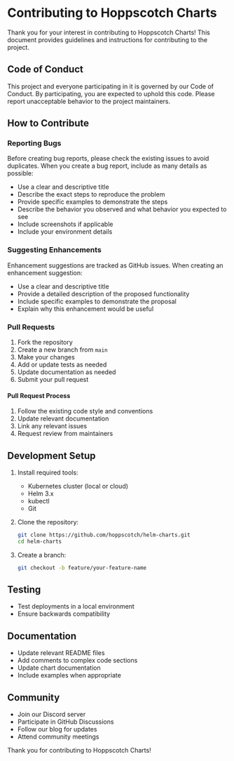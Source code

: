 # Contributing to Hoppscotch Charts

Thank you for your interest in contributing to Hoppscotch Charts! This document provides guidelines and instructions for
contributing to the project.

## Code of Conduct

This project and everyone participating in it is governed by our Code of Conduct. By participating, you are expected to
uphold this code. Please report unacceptable behavior to the project maintainers.

## How to Contribute

### Reporting Bugs

Before creating bug reports, please check the existing issues to avoid duplicates. When you create a bug report, include
as many details as possible:

- Use a clear and descriptive title
- Describe the exact steps to reproduce the problem
- Provide specific examples to demonstrate the steps
- Describe the behavior you observed and what behavior you expected to see
- Include screenshots if applicable
- Include your environment details

### Suggesting Enhancements

Enhancement suggestions are tracked as GitHub issues. When creating an enhancement suggestion:

- Use a clear and descriptive title
- Provide a detailed description of the proposed functionality
- Include specific examples to demonstrate the proposal
- Explain why this enhancement would be useful

### Pull Requests

1. Fork the repository
2. Create a new branch from `main`
3. Make your changes
4. Add or update tests as needed
5. Update documentation as needed
6. Submit your pull request

#### Pull Request Process

1. Follow the existing code style and conventions
2. Update relevant documentation
3. Link any relevant issues
4. Request review from maintainers

## Development Setup

1. Install required tools:
   - Kubernetes cluster (local or cloud)
   - Helm 3.x
   - kubectl
   - Git

2. Clone the repository:

   ```bash
   git clone https://github.com/hoppscotch/helm-charts.git
   cd helm-charts
   ```

3. Create a branch:

   ```bash
   git checkout -b feature/your-feature-name
   ```

## Testing

- Test deployments in a local environment
- Ensure backwards compatibility

## Documentation

- Update relevant README files
- Add comments to complex code sections
- Update chart documentation
- Include examples when appropriate

## Community

- Join our Discord server
- Participate in GitHub Discussions
- Follow our blog for updates
- Attend community meetings

Thank you for contributing to Hoppscotch Charts!
